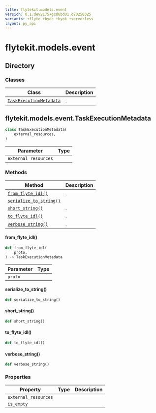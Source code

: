 ```yaml
---
title: flytekit.models.event
version: 0.1.dev2175+gcd6bd01.d20250325
variants: +flyte +byoc +byok +serverless
layout: py_api
---
```


# flytekit.models.event

## Directory

### Classes

| Class | Description |
|-|-|
| [`TaskExecutionMetadata`](.././flytekit.models.event#flytekitmodelseventtaskexecutionmetadata) | . |

## flytekit.models.event.TaskExecutionMetadata

```python
class TaskExecutionMetadata(
    external_resources,
)
```
| Parameter | Type |
|-|-|
| `external_resources` |  |

### Methods

| Method | Description |
|-|-|
| [`from_flyte_idl()`](#from_flyte_idl) | . |
| [`serialize_to_string()`](#serialize_to_string) |  |
| [`short_string()`](#short_string) | . |
| [`to_flyte_idl()`](#to_flyte_idl) | . |
| [`verbose_string()`](#verbose_string) | . |


#### from_flyte_idl()

```python
def from_flyte_idl(
    proto,
) -> TaskExecutionMetadata
```
| Parameter | Type |
|-|-|
| `proto` |  |

#### serialize_to_string()

```python
def serialize_to_string()
```
#### short_string()

```python
def short_string()
```
#### to_flyte_idl()

```python
def to_flyte_idl()
```
#### verbose_string()

```python
def verbose_string()
```
### Properties

| Property | Type | Description |
|-|-|-|
| `external_resources` |  |  |
| `is_empty` |  |  |

